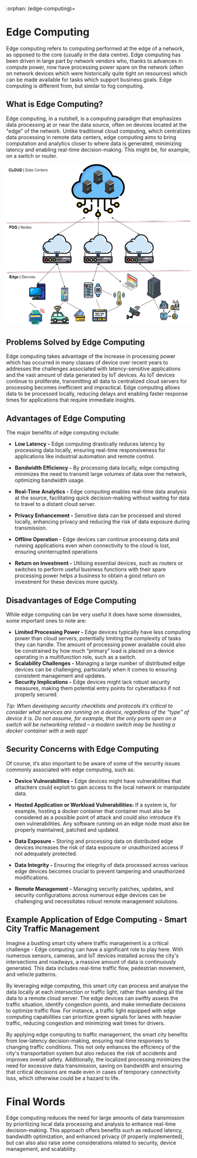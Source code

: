 :orphan:
(edge-computing)=

# Edge Computing

Edge computing refers to computing performed at the edge of a network, as opposed to the core (usually in the data centre). Edge computing has been driven in large part by network vendors who, thanks to advances in compute power, now have processing power spare on the network (often on network devices which were historically quite tight on resources) which can be made available for tasks which support business goals. Edge computing is different from, but similar to fog computing.

## What is Edge Computing?

Edge computing, in a nutshell, is a computing paradigm that emphasizes data processing at or near the data source, often on devices located at the "edge" of the network. Unlike traditional cloud computing, which centralizes data processing in remote data centers, edge computing aims to bring computation and analytics closer to where data is generated, minimizing latency and enabling real-time decision-making. This might be, for example, on a switch or router.

![Edge Computing](fog-edge-computing/fog_edge_computing.jpg)

## Problems Solved by Edge Computing

Edge computing takes advantage of the increase in processing power which has occurred in many classes of device over recent years to addresses the challenges associated with latency-sensitive applications and the vast amount of data generated by IoT devices. As IoT devices continue to proliferate, transmitting all data to centralized cloud servers for processing becomes inefficient and impractical. Edge computing allows data to be processed locally, reducing delays and enabling faster response times for applications that require immediate insights. 

 

## Advantages of Edge Computing

The major benefits of edge computing include:

- **Low Latency -** Edge computing drastically reduces latency by processing data locally, ensuring real-time responsiveness for applications like industrial automation and remote control.

- **Bandwidth Efficiency -** By processing data locally, edge computing minimizes the need to transmit large volumes of data over the network, optimizing bandwidth usage.

- **Real-Time Analytics -** Edge computing enables real-time data analysis at the source, facilitating quick decision-making without waiting for data to travel to a distant cloud server.

- **Privacy Enhancement -** Sensitive data can be processed and stored locally, enhancing privacy and reducing the risk of data exposure during transmission.

- **Offline Operation -** Edge devices can continue processing data and running applications even when connectivity to the cloud is lost, ensuring uninterrupted operations 

- **Return on Investment -** Utilising essential devices, such as routers or switches to perform useful business functions with their spare processing power helps a business to obtain a good return on investment for these devices more quickly. 

  

## Disadvantages of Edge Computing

While edge computing can be very useful it does have some downsides, some important ones to note are:

- **Limited Processing Power -** Edge devices typically have less computing power than cloud servers, potentially limiting the complexity of tasks they can handle. The amount of processing power available could also be constrained by how much “primary” load is placed on a device operating in a multifunction role, such as a switch.
- **Scalability Challenges -** Managing a large number of distributed edge devices can be challenging, particularly when it comes to ensuring consistent management and updates.
- **Security Implications -** Edge devices might lack robust security measures, making them potential entry points for cyberattacks if not properly secured.

*Tip: When developing security checklists and protocols it’s critical to consider what services are running on a device, regardless of the “type” of device it is. Do not assume, for example, that the only ports open on a switch will be networking related – a modern switch may be hosting a docker container with a web app!* 

 

## Security Concerns with Edge Computing

Of course, it’s also important to be aware of some of the security issues commonly associated with edge computing, such as:

- **Device Vulnerabilities -** Edge devices might have vulnerabilities that attackers could exploit to gain access to the local network or manipulate data.
- **Hosted Application or Workload Vulnerabilities:** If a system is, for example, hosting a docker container that container must also be considered as a possible point of attack and could also introduce it’s own vulnerabilities. Any software running on an edge node must also be properly maintained, patched and updated.
- **Data Exposure -** Storing and processing data on distributed edge devices increases the risk of data exposure or unauthorized access if not adequately protected.

- **Data Integrity -** Ensuring the integrity of data processed across various edge devices becomes crucial to prevent tampering and unauthorized modifications.

- **Remote Management -** Managing security patches, updates, and security configurations across numerous edge devices can be challenging and necessitates robust remote management solutions.

 

## Example Application of Edge Computing - Smart City Traffic Management

Imagine a bustling smart city where traffic management is a critical challenge - Edge computing can have a significant role to play here. With numerous sensors, cameras, and IoT devices installed across the city's intersections and roadways, a massive amount of data is continuously generated. This data includes real-time traffic flow, pedestrian movement, and vehicle patterns.

By leveraging edge computing, this smart city can process and analyse the data locally at each intersection or traffic light, rather than sending all the data to a remote cloud server. The edge devices can swiftly assess the traffic situation, identify congestion points, and make immediate decisions to optimize traffic flow. For instance, a traffic light equipped with edge computing capabilities can prioritize green signals for lanes with heavier traffic, reducing congestion and minimizing wait times for drivers.

By applying edge computing to traffic management, the smart city benefits from low-latency decision-making, ensuring real-time responses to changing traffic conditions. This not only enhances the efficiency of the city's transportation system but also reduces the risk of accidents and improves overall safety. Additionally, the localized processing minimizes the need for excessive data transmission, saving on bandwidth and ensuring that critical decisions are made even in cases of temporary connectivity loss, which otherwise could be a hazard to life. 

# Final Words

Edge computing reduces the need for large amounts of data transmission by prioritizing local data processing and analysis to enhance real-time decision-making. This approach offers benefits such as reduced latency, bandwidth optimization, and enhanced privacy (if properly implemented), but can also also raise some considerations related to security, device management, and scalability. 

 
